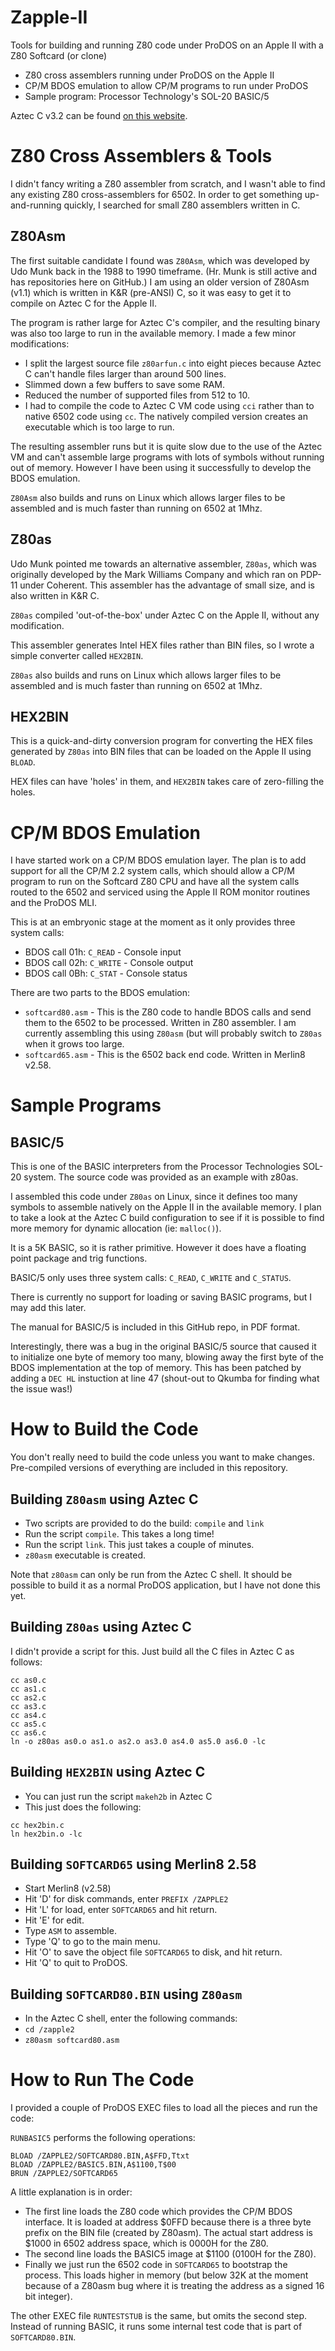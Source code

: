 # Zapple-II
Tools for building and running Z80 code under ProDOS on an Apple II with a
Z80 Softcard (or clone)

- Z80 cross assemblers running under ProDOS on the Apple II
- CP/M BDOS emulation to allow CP/M programs to run under ProDOS
- Sample program: Processor Technology's SOL-20 BASIC/5

Aztec C v3.2 can be found [on this website](http://aztecmuseum.ca).

# Z80 Cross Assemblers & Tools
I didn't fancy writing a Z80 assembler from scratch, and I wasn't able to
find any existing Z80 cross-assemblers for 6502. In order to get something
up-and-running quickly, I searched for small Z80 assemblers written in C.

## Z80Asm

The first suitable candidate I found was `Z80Asm`, which was developed by Udo
Munk back in the 1988 to 1990 timeframe.  (Hr. Munk is still active and has
repositories here on GitHub.)  I am using an older version of Z80Asm (v1.1)
which is written in K&R (pre-ANSI) C, so it was easy to get it to compile on
Aztec C for the Apple II.

The program is rather large for Aztec C's compiler, and the resulting binary
was also too large to run in the available memory.  I made a few minor
modifications:

- I split the largest source file `z80arfun.c` into eight pieces because
  Aztec C can't handle files larger than around 500 lines.
- Slimmed down a few buffers to save some RAM.
- Reduced the number of supported files from 512 to 10.  
- I had to compile the code to Aztec C VM code using `cci` rather than to
  native 6502 code using `cc`.  The natively compiled version creates an
  executable which is too large to run.

The resulting assembler runs but it is quite slow due to the use of the Aztec
VM and can't assemble large programs with lots of symbols without running out
of memory.  However I have been using it successfully to develop the BDOS
emulation.

`Z80Asm` also builds and runs on Linux which allows larger files to be
assembled and is much faster than running on 6502 at 1Mhz.

## Z80as

Udo Munk pointed me towards an alternative assembler, `Z80as`, which was
originally developed by the Mark Williams Company and which ran on PDP-11
under Coherent.  This assembler has the advantage of small size, and is also
written in K&R C.

`Z80as` compiled 'out-of-the-box' under Aztec C on the Apple II, without any
modification.

This assembler generates Intel HEX files rather than BIN files, so I wrote a
simple converter called `HEX2BIN`.

`Z80as` also builds and runs on Linux which allows larger files to be
assembled and is much faster than running on 6502 at 1Mhz.

## HEX2BIN

This is a quick-and-dirty conversion program for converting the HEX files
generated by `Z80as` into BIN files that can be loaded on the Apple II using
`BLOAD`.

HEX files can have 'holes' in them, and `HEX2BIN` takes care of zero-filling
the holes.

# CP/M BDOS Emulation

I have started work on a CP/M BDOS emulation layer.  The plan is to add
support for all the CP/M 2.2 system calls, which should allow a CP/M program
to run on the Softcard Z80 CPU and have all the system calls routed to the
6502 and serviced using the Apple II ROM monitor routines and the ProDOS MLI.

This is at an embryonic stage at the moment as it only provides three system
calls:

- BDOS call 01h: `C_READ` - Console input
- BDOS call 02h: `C_WRITE` - Console output
- BDOS call 0Bh: `C_STAT` - Console status

There are two parts to the BDOS emulation:

- `softcard80.asm` - This is the Z80 code to handle BDOS calls and send them
  to the 6502 to be processed.  Written in Z80 assembler.  I am currently
  assembling this using `Z80asm` (but will probably switch to `Z80as` when it
  grows too large.
- `softcard65.asm` - This is the 6502 back end code.  Written in Merlin8 v2.58.

# Sample Programs

## BASIC/5

This is one of the BASIC interpreters from the Processor Technologies SOL-20
system.  The source code was provided as an example with z80as.

I assembled this code under `Z80as` on Linux, since it defines too many
symbols to assemble natively on the Apple II in the available memory.  I plan
to take a look at the Aztec C build configuration to see if it is possible
to find more memory for dynamic allocation (ie: `malloc()`).

It is a 5K BASIC, so it is rather primitive.  However it does have a floating
point package and trig functions.

BASIC/5 only uses three system calls: `C_READ`, `C_WRITE` and `C_STATUS`.

There is currently no support for loading or saving BASIC programs, but I may
add this later.

The manual for BASIC/5 is included in this GitHub repo, in PDF format.

Interestingly, there was a bug in the original BASIC/5 source that caused it
to initialize one byte of memory too many, blowing away the first byte of the
BDOS implementation at the top of memory.  This has been patched by adding a
`DEC HL` instuction at line 47 (shout-out to Qkumba for finding what the
issue was!)

# How to Build the Code

You don't really need to build the code unless you want to make changes.
Pre-compiled versions of everything are included in this repository.

## Building `Z80asm` using Aztec C

- Two scripts are provided to do the build: `compile` and `link`
- Run the script `compile`.  This takes a long time!
- Run the script `link`.  This just takes a couple of minutes.
- `z80asm` executable is created.

Note that `z80asm` can only be run from the Aztec C shell.  It should be
possible to build it as a normal ProDOS application, but I have not done this
yet.
 
## Building `Z80as` using Aztec C

I didn't provide a script for this.  Just build all the C files in Aztec C
as follows:

```
cc as0.c
cc as1.c
cc as2.c
cc as3.c
cc as4.c
cc as5.c
cc as6.c
ln -o z80as as0.o as1.o as2.o as3.0 as4.0 as5.0 as6.0 -lc
```
## Building `HEX2BIN` using Aztec C

- You can just run the script `makeh2b` in Aztec C
- This just does the following:

```
cc hex2bin.c
ln hex2bin.o -lc
```

## Building `SOFTCARD65` using Merlin8 2.58

- Start Merlin8 (v2.58)
- Hit 'D' for disk commands, enter `PREFIX /ZAPPLE2`
- Hit 'L' for load, enter `SOFTCARD65` and hit return.
- Hit 'E' for edit.
- Type `ASM` to assemble.
- Type 'Q' to go to the main menu.
- Hit 'O' to save the object file `SOFTCARD65` to disk, and hit return.
- Hit 'Q' to quit to ProDOS.

## Building `SOFTCARD80.BIN` using `Z80asm`

- In the Aztec C shell, enter the following commands:
- `cd /zapple2`
- `z80asm softcard80.asm` 

# How to Run The Code

I provided a couple of ProDOS EXEC files to load all the pieces and run the
code:

`RUNBASIC5` performs the following operations:

```
BLOAD /ZAPPLE2/SOFTCARD80.BIN,A$FFD,Ttxt
BLOAD /ZAPPLE2/BASIC5.BIN,A$1100,T$00
BRUN /ZAPPLE2/SOFTCARD65
```

A little explanation is in order:

- The first line loads the Z80 code which provides the CP/M BDOS interface.
  It is loaded at address $0FFD because there is a three byte prefix on the
  BIN file (created by Z80asm).  The actual start address is $1000 in 6502
  address space, which is 0000H for the Z80.
- The second line loads the BASIC5 image at $1100 (0100H for the Z80).
- Finally we just run the 6502 code in `SOFTCARD65` to bootstrap the process.
  This loads higher in memory (but below 32K at the moment because of a
  Z80asm bug where it is treating the address as a signed 16 bit integer).

The other EXEC file `RUNTESTSTUB` is the same, but omits the second step.
Instead of running BASIC, it runs some internal test code that is part of
`SOFTCARD80.BIN`.



